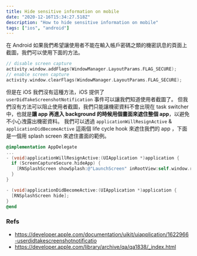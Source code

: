 ```yaml
---
title: Hide sensitive information on mobile
date: "2020-12-16T15:34:27.518Z"
description: "How to hide sensitive information on mobile"
tags: ["ios", "android"]
---
```


在 Android 如果我們希望讓使用者不能在輸入帳戶密碼之類的機密訊息的頁面上截圖，我們可以使用下面的方法。

```kotlin
// disable screen capture
activity.window.addFlags(WindowManager.LayoutParams.FLAG_SECURE);
// enable screen capture
activity.window.clearFlags(WindowManager.LayoutParams.FLAG_SECURE);
```

但是在 iOS 我們沒有這種方法，iOS 提供了 `userDidTakeScreenshotNotification` 事件可以讓我們知道使用者截圖了。
但我們沒有方法可以阻止使用者截圖，我們只能讓機密資料不會出現在 task switcher 中，也就是**讓 app 再進入 background 的時候用個畫面來遮住整個 app**，以避免不小心洩露出機密資料。
我們可以透過 `applicationWillResignActive` & `applicationDidBecomeActive` 這兩個 life cycle hook 來遮住我們的 app ，下面是一個用 splash screen 來遮住畫面的範例。

```objective-c
@implementation AppDelegate
...
- (void)applicationWillResignActive:(UIApplication *)application {
  if (ScreenCaptureSecure.hideApp) {
    [RNSplashScreen showSplash:@"LaunchScreen" inRootView:self.window.rootViewController.view];
  }
}

- (void)applicationDidBecomeActive:(UIApplication *)application {
  [RNSplashScreen hide];
}
@end
```

### Refs

- https://developer.apple.com/documentation/uikit/uiapplication/1622966-userdidtakescreenshotnotificatio
- https://developer.apple.com/library/archive/qa/qa1838/_index.html
